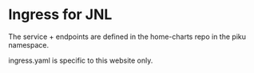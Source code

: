 # Ingress for JNL

The service + endpoints are defined in the home-charts repo in the piku namespace.

ingress.yaml is specific to this website only.

